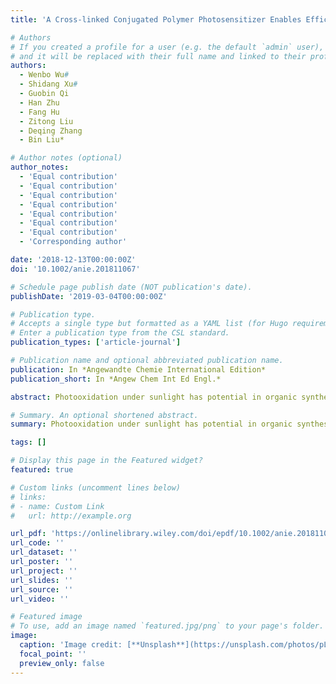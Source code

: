 ```yaml
---
title: 'A Cross-linked Conjugated Polymer Photosensitizer Enables Efficient Sunlight-Induced Photooxidation'

# Authors
# If you created a profile for a user (e.g. the default `admin` user), write the username (folder name) here
# and it will be replaced with their full name and linked to their profile.
authors:
  - Wenbo Wu#
  - Shidang Xu#
  - Guobin Qi
  - Han Zhu
  - Fang Hu
  - Zitong Liu
  - Deqing Zhang
  - Bin Liu*

# Author notes (optional)
author_notes:
  - 'Equal contribution'
  - 'Equal contribution'
  - 'Equal contribution'
  - 'Equal contribution'
  - 'Equal contribution'
  - 'Equal contribution'
  - 'Equal contribution'
  - 'Corresponding author'

date: '2018-12-13T00:00:00Z'
doi: '10.1002/anie.201811067'

# Schedule page publish date (NOT publication's date).
publishDate: '2019-03-04T00:00:00Z'

# Publication type.
# Accepts a single type but formatted as a YAML list (for Hugo requirements).
# Enter a publication type from the CSL standard.
publication_types: ['article-journal']

# Publication name and optional abbreviated publication name.
publication: In *Angewandte Chemie International Edition*
publication_short: In *Angew Chem Int Ed Engl.*

abstract: Photooxidation under sunlight has potential in organic synthesis, bacterial killing, and organic waste treatment. Photosensitizers (PSs) can play an important role in this process. High 1O2 generation efficiency and excellent photostability under sunlight, as well as easy recyclability are ideal properties for PSs, but are not easy to achieve simultaneously. Herein, a pure organic porous conjugated polymer PS, CPTF, shows great photostability, large specific surface area, and high 1O2 generation efficiency under sunlight for photooxidation. For the oxidation of aromatic aldehyde to aromatic acid, the PS catalyst shows excellent recyclability, and enables solvent-free reactions in high yields both under direct sunlight and simulated AM 1.5G irradiation. In addition, the successful application of CPTF as an antibacterial agent and organic waste decomposition under simulated AM 1.5G irradiation indicates the potential of CPTF in sunlight-induced waste water treatment.

# Summary. An optional shortened abstract.
summary: Photooxidation under sunlight has potential in organic synthesis, bacterial killing, and organic waste treatment. Photosensitizers (PSs) can play an important role in this process. High 1O2 generation efficiency and excellent photostability under sunlight, as well as easy recyclability are ideal properties for PSs, but are not easy to achieve simultaneously. Herein, a pure organic porous conjugated polymer PS, CPTF, shows great photostability, large specific surface area, and high 1O2 generation efficiency under sunlight for photooxidation. For the oxidation of aromatic aldehyde to aromatic acid, the PS catalyst shows excellent recyclability, and enables solvent-free reactions in high yields both under direct sunlight and simulated AM 1.5G irradiation. In addition, the successful application of CPTF as an antibacterial agent and organic waste decomposition under simulated AM 1.5G irradiation indicates the potential of CPTF in sunlight-induced waste water treatment.

tags: []

# Display this page in the Featured widget?
featured: true

# Custom links (uncomment lines below)
# links:
# - name: Custom Link
#   url: http://example.org

url_pdf: 'https://onlinelibrary.wiley.com/doi/epdf/10.1002/anie.201811067'
url_code: ''
url_dataset: ''
url_poster: ''
url_project: ''
url_slides: ''
url_source: ''
url_video: ''

# Featured image
# To use, add an image named `featured.jpg/png` to your page's folder.
image:
  caption: 'Image credit: [**Unsplash**](https://unsplash.com/photos/pLCdAaMFLTE)'
  focal_point: ''
  preview_only: false
---
```

